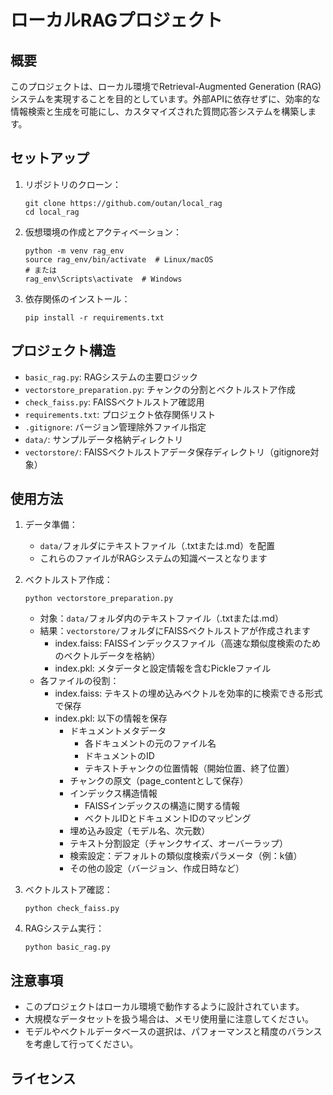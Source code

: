 # ローカルRAGプロジェクト

## 概要
このプロジェクトは、ローカル環境でRetrieval-Augmented Generation (RAG) システムを実現することを目的としています。外部APIに依存せずに、効率的な情報検索と生成を可能にし、カスタマイズされた質問応答システムを構築します。

## セットアップ

1. リポジトリのクローン：
   ```
   git clone https://github.com/outan/local_rag
   cd local_rag
   ```

1. 仮想環境の作成とアクティベーション：
   ```
   python -m venv rag_env
   source rag_env/bin/activate  # Linux/macOS
   # または
   rag_env\Scripts\activate  # Windows
   ```

1. 依存関係のインストール：
   ```
   pip install -r requirements.txt
   ```

## プロジェクト構造

- `basic_rag.py`: RAGシステムの主要ロジック
- `vectorstore_preparation.py`: チャンクの分割とベクトルストア作成
- `check_faiss.py`: FAISSベクトルストア確認用
- `requirements.txt`: プロジェクト依存関係リスト
- `.gitignore`: バージョン管理除外ファイル指定
- `data/`: サンプルデータ格納ディレクトリ
- `vectorstore/`: FAISSベクトルストアデータ保存ディレクトリ（gitignore対象）

## 使用方法

1. データ準備：
   - `data/`フォルダにテキストファイル（.txtまたは.md）を配置
   - これらのファイルがRAGシステムの知識ベースとなります

1. ベクトルストア作成：
   ```
   python vectorstore_preparation.py
   ```
   - 対象：`data/`フォルダ内のテキストファイル（.txtまたは.md）
   - 結果：`vectorstore/`フォルダにFAISSベクトルストアが作成されます
        - index.faiss: FAISSインデックスファイル（高速な類似度検索のためのベクトルデータを格納）
        - index.pkl: メタデータと設定情報を含むPickleファイル
    - 各ファイルの役割：
        - index.faiss: テキストの埋め込みベクトルを効率的に検索できる形式で保存
        - index.pkl: 以下の情報を保存
            - ドキュメントメタデータ
                - 各ドキュメントの元のファイル名
                - ドキュメントのID
                - テキストチャンクの位置情報（開始位置、終了位置）
            - チャンクの原文（page_contentとして保存）
            - インデックス構造情報
                - FAISSインデックスの構造に関する情報
                - ベクトルIDとドキュメントIDのマッピング
            - 埋め込み設定（モデル名、次元数）
            - テキスト分割設定（チャンクサイズ、オーバーラップ）
            - 検索設定：デフォルトの類似度検索パラメータ（例：k値）
            - その他の設定（バージョン、作成日時など）

1. ベクトルストア確認：
   ```
   python check_faiss.py
   ```

1. RAGシステム実行：
   ```
   python basic_rag.py
   ```

## 注意事項

- このプロジェクトはローカル環境で動作するように設計されています。
- 大規模なデータセットを扱う場合は、メモリ使用量に注意してください。
- モデルやベクトルデータベースの選択は、パフォーマンスと精度のバランスを考慮して行ってください。


## ライセンス

